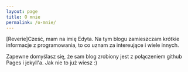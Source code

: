 ```yaml
---
layout: page
title: O mnie
permalink: /o-mnie/
---
```


[Reverie]Cześć, mam na imię Edyta. Na tym blogu zamieszczam krótkie informacje z programowania, to co uznam za intereujące i wiele innych.

Zapewne domyślasz się, że sam blog zrobiony jest z połączeniem github Pages i jekyll'a. Jak nie to już wiesz :)


